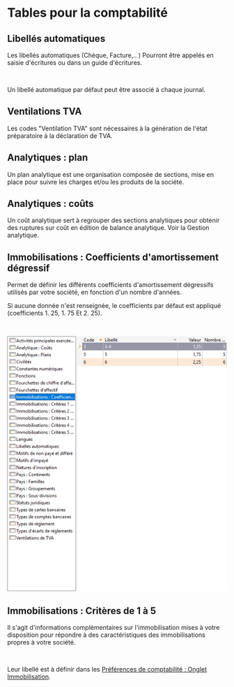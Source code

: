 # Tables pour la comptabilité



## Libellés automatiques


Les libellés automatiques (Chèque, Facture,.. ) Pourront être appelés 
 en saisie d'écritures ou dans un guide d'écritures.


 


Un libellé automatique par défaut peut être associé à chaque journal.


## Ventilations TVA


Les codes "Ventilation TVA" sont nécessaires à la génération 
 de l'état préparatoire à la déclaration de TVA.


## Analytiques : plan


Un plan analytique est une organisation composée de sections, mise en 
 place pour suivre les charges et/ou les produits de la société.


## Analytiques : coûts


Un coût analytique sert à regrouper des sections analytiques pour obtenir 
 des ruptures sur coût en édition de balance analytique. Voir la Gestion 
 analytique.


## Immobilisations : Coefficients d'amortissement dégressif


Permet de définir les différents coefficients d'amortissement dégressifs 
 utilisés par votre société, en fonction d'un nombre d'années.


Si aucune donnée n'est renseignée, le coefficients par défaut est appliqué 
 (coefficients 1. 25, 1. 75 Et 2. 25).


 


![](../../assets/images/TablesReferences/2/CoefficientsAmortissementDegressif.png)


## Immobilisations : Critères de 1 à 5


Il s'agit d'informations complémentaires sur l'immobilisation mises 
 à votre disposition pour répondre à des caractéristiques des immobilisations 
 propres à votre société.


 


Leur libellé est à définir dans les [Préférences 
 de comptabilité : Onglet Immobilisation](../../PreferencesCompta/2-6/OngletImmobilisations.md).


 


